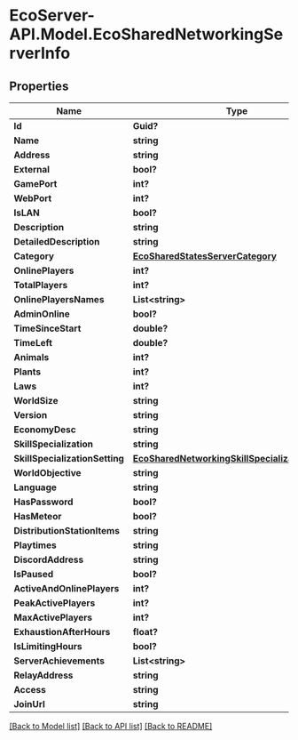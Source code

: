 # EcoServer-API.Model.EcoSharedNetworkingServerInfo
## Properties

Name | Type | Description | Notes
------------ | ------------- | ------------- | -------------
**Id** | **Guid?** |  | [optional] 
**Name** | **string** |  | [optional] 
**Address** | **string** |  | [optional] 
**External** | **bool?** |  | [optional] 
**GamePort** | **int?** |  | [optional] 
**WebPort** | **int?** |  | [optional] 
**IsLAN** | **bool?** |  | [optional] 
**Description** | **string** |  | [optional] 
**DetailedDescription** | **string** |  | [optional] 
**Category** | [**EcoSharedStatesServerCategory**](EcoSharedStatesServerCategory.md) |  | [optional] 
**OnlinePlayers** | **int?** |  | [optional] 
**TotalPlayers** | **int?** |  | [optional] 
**OnlinePlayersNames** | **List&lt;string&gt;** |  | [optional] 
**AdminOnline** | **bool?** |  | [optional] 
**TimeSinceStart** | **double?** |  | [optional] 
**TimeLeft** | **double?** |  | [optional] 
**Animals** | **int?** |  | [optional] 
**Plants** | **int?** |  | [optional] 
**Laws** | **int?** |  | [optional] 
**WorldSize** | **string** |  | [optional] 
**Version** | **string** |  | [optional] 
**EconomyDesc** | **string** |  | [optional] 
**SkillSpecialization** | **string** |  | [optional] 
**SkillSpecializationSetting** | [**EcoSharedNetworkingSkillSpecializationSetting**](EcoSharedNetworkingSkillSpecializationSetting.md) |  | [optional] 
**WorldObjective** | **string** |  | [optional] 
**Language** | **string** |  | [optional] 
**HasPassword** | **bool?** |  | [optional] 
**HasMeteor** | **bool?** |  | [optional] 
**DistributionStationItems** | **string** |  | [optional] 
**Playtimes** | **string** |  | [optional] 
**DiscordAddress** | **string** |  | [optional] 
**IsPaused** | **bool?** |  | [optional] 
**ActiveAndOnlinePlayers** | **int?** |  | [optional] 
**PeakActivePlayers** | **int?** |  | [optional] 
**MaxActivePlayers** | **int?** |  | [optional] 
**ExhaustionAfterHours** | **float?** |  | [optional] 
**IsLimitingHours** | **bool?** |  | [optional] 
**ServerAchievements** | **List&lt;string&gt;** |  | [optional] 
**RelayAddress** | **string** |  | [optional] 
**Access** | **string** |  | [optional] 
**JoinUrl** | **string** |  | [optional] 

[[Back to Model list]](../README.md#documentation-for-models) [[Back to API list]](../README.md#documentation-for-api-endpoints) [[Back to README]](../README.md)

